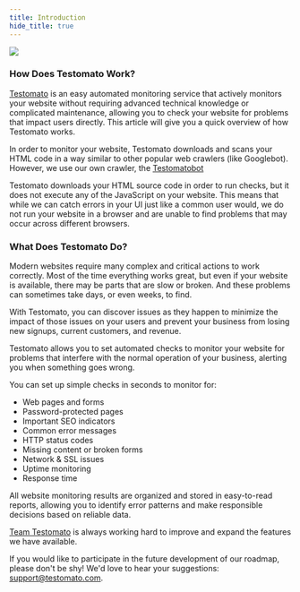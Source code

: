 ```yaml
---
title: Introduction
hide_title: true
---
```


<a href="http://www.testomato.com">
	<img src="https://www.testomato.com/img/logo/testomato.svg" style={{ width: "320px", margin: "0 auto", display: "block"}}/>
</a>

### How Does Testomato Work?

[Testomato](https://www.testomato.com) is an easy automated monitoring 
service that actively monitors your website without requiring advanced
technical knowledge or complicated maintenance, allowing you to check
your website for problems that impact users directly. This article 
will give you a quick overview of how Testomato works.

In order to monitor your website, Testomato downloads and scans your
HTML code in a way similar to other popular web crawlers (like
Googlebot). However, we use our own crawler, the 
[Testomatobot](https://www.testomato.com/bot)

Testomato downloads your HTML source code in order to run checks, but it
does not execute any of the JavaScript on your website. This means that
while we can catch errors in your UI just like a common user would, we
do not run your website in a browser and are unable to find problems
that may occur across different browsers.

### What Does Testomato Do?

Modern websites require many complex and critical actions to work
correctly. Most of the time everything works great, but even if your
website is available, there may be parts that are slow or broken. And
these problems can sometimes take days, or even weeks, to find.

With Testomato, you can discover issues as they happen to minimize the
impact of those issues on your users and prevent your business from
losing new signups, current customers, and revenue.

Testomato allows you to set automated checks to monitor your website for
problems that interfere with the normal operation of your business,
alerting you when something goes wrong.

You can set up simple checks in seconds to monitor for:

* Web pages and forms
* Password-protected pages
* Important SEO indicators
* Common error messages
* HTTP status codes
* Missing content or broken forms
* Network & SSL issues
* Uptime monitoring
* Response time

All website monitoring results are organized and stored in easy-to-read
reports, allowing you to identify error patterns and make responsible
decisions based on reliable data.

[Team Testomato](https://www.testomato.com/team) is always working
hard to improve and expand the features we have available.

If you would like to participate in the future development of our
roadmap, please don't be shy! We'd love to hear your suggestions:
support@testomato.com.
